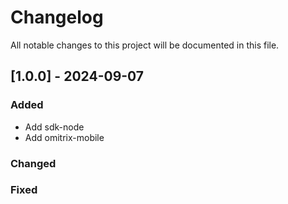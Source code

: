 # Changelog

All notable changes to this project will be documented in this file.

## [1.0.0] - 2024-09-07
### Added
- Add sdk-node
- Add omitrix-mobile
### Changed

### Fixed
